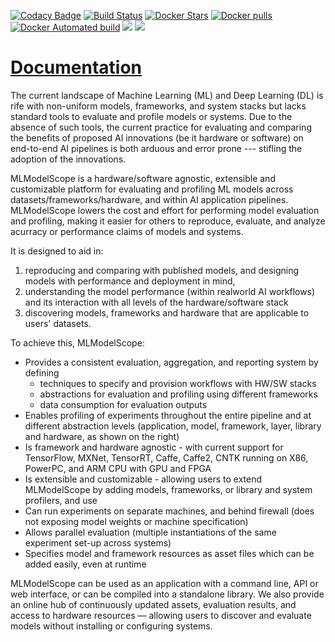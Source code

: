 [![Codacy Badge](https://api.codacy.com/project/badge/Grade/009d36fb286249bd904c4f3b489d53f5)](https://www.codacy.com/app/abduld/mlmodelscope?utm_source=github.com&utm_medium=referral&utm_content=rai-project/carml&utm_campaign=badger)
[![Build Status](https://travis-ci.org/rai-project/mlmodelscope.svg?branch=master)](https://travis-ci.org/rai-project/mlmodelscope)
 [![Docker Stars](https://img.shields.io/docker/stars/carml/web.svg?style=plastic)](https://registry.hub.docker.com/v2/repositories/carml/web/stars/count/) [![Docker pulls](https://img.shields.io/docker/pulls/carml/web.svg?style=plastic)](https://registry.hub.docker.com/v2/repositories/carml/web/)
[![Docker Automated build](https://img.shields.io/docker/automated/carml/web.svg?style=plastic)](https://cloud.docker.com/app/carml/repository/docker/carml/web)
[![](https://images.microbadger.com/badges/image/carml/web:amd64.svg)](https://microbadger.com/images/carml/web:amd64 "Get your own image badge on microbadger.com")
[![](https://images.microbadger.com/badges/version/carml/web:amd64.svg)](https://microbadger.com/images/carml/web:amd64 "Get your own version badge on microbadger.com")


# [Documentation](https://docs.mlmodelscope.org/)



The current landscape of Machine Learning (ML) and Deep Learning (DL) is rife with non-uniform models, frameworks, and system stacks but lacks standard tools to evaluate and profile models or systems.
Due to the absence of such tools, the current practice for evaluating and comparing the benefits of proposed AI innovations (be it hardware or software) on end-to-end AI pipelines is both arduous and error prone --- stifling the adoption of the innovations.

MLModelScope is a hardware/software agnostic, extensible and customizable platform for evaluating and profiling ML models across datasets/frameworks/hardware, and within AI application pipelines.
MLModelScope lowers the cost and effort for performing model evaluation and profiling, making it easier for others to reproduce, evaluate, and analyze acurracy or performance claims of models and systems.

It is designed to aid in:

1. reproducing and comparing with published models, and designing models with performance and deployment in mind,
2. understanding the model performance (within realworld AI workflows) and its interaction with all levels of the hardware/software stack
3. discovering models, frameworks and hardware that are applicable to users' datasets.


To achieve this, MLModelScope:

- Provides a consistent evaluation, aggregation, and reporting system by defining
  - techniques to specify and provision workflows with HW/SW stacks
  - abstractions for evaluation and profiling using different frameworks
  - data consumption for evaluation outputs
- Enables profiling of experiments throughout the entire pipeline and at different abstraction levels (application, model, framework, layer, library and hardware, as shown on the right)
- Is framework and hardware agnostic - with current support for TensorFlow, MXNet, TensorRT, Caffe, Caffe2, CNTK running on X86, PowerPC, and ARM CPU with GPU and FPGA
- Is extensible and customizable - allowing users to extend MLModelScope by adding models, frameworks, or library and system profilers, and use
- Can run experiments on separate machines, and behind firewall (does not exposing model weights or machine specification)
- Allows parallel evaluation (multiple instantiations of the same experiment set-up across systems)
- Specifies model and framework resources as asset files which can be added easily, even at runtime


MLModelScope can be used as an application with a command line, API or web interface, or can be compiled into a standalone library. We also provide an online hub of continuously updated assets, evaluation results, and access to hardware resources — allowing users to discover and evaluate models without installing or configuring systems.
